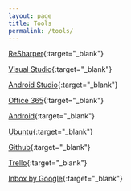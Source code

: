 ```yaml
---
layout: page
title: Tools
permalink: /tools/
---
```

[ReSharper](https://www.jetbrains.com/resharper/){:target="_blank"}

[Visual Studio](https://www.visualstudio.com/en-us/visual-studio-homepage-vs.aspx){:target="_blank"}

[Android Studio](http://developer.android.com/sdk/index.html){:target="_blank"}

[Office 365](https://products.office.com/en-us/office-365-personal){:target="_blank"}

[Android](https://www.android.com/){:target="_blank"}

[Ubuntu](http://www.ubuntu.com/){:target="_blank"}

[Github](https://github.com/){:target="_blank"}

[Trello](https://trello.com/){:target="_blank"}

[Inbox by Google](https://www.google.com/inbox/){:target="_blank"}
